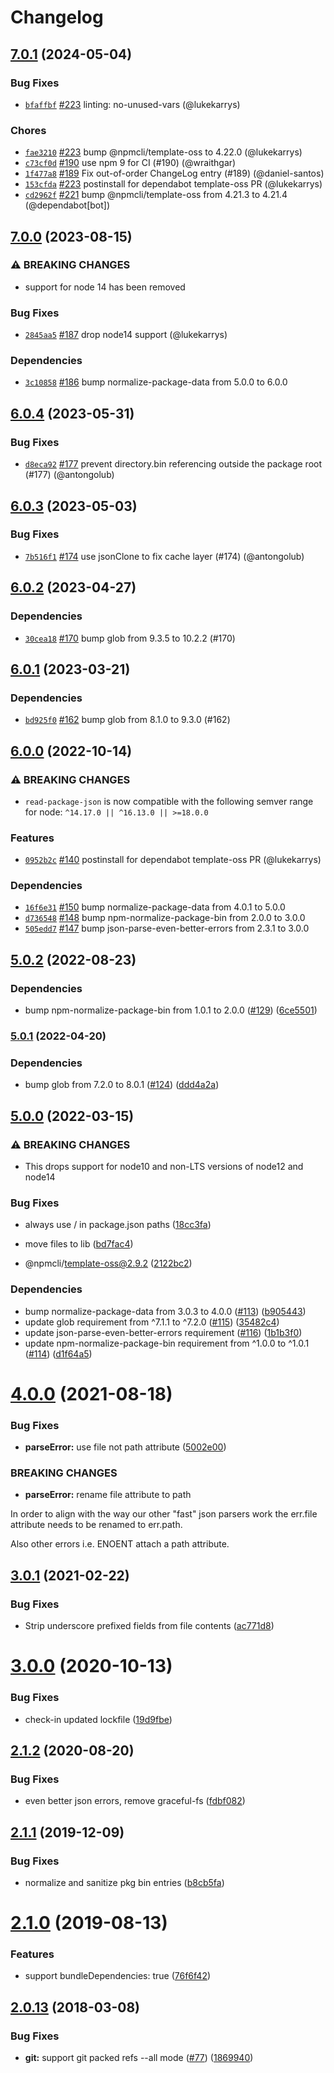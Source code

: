 # Changelog

## [7.0.1](https://github.com/npm/read-package-json/compare/v7.0.0...v7.0.1) (2024-05-04)

### Bug Fixes

* [`bfaffbf`](https://github.com/npm/read-package-json/commit/bfaffbf63f10bd8b68dcafaa2254566f52e14fb3) [#223](https://github.com/npm/read-package-json/pull/223) linting: no-unused-vars (@lukekarrys)

### Chores

* [`fae3210`](https://github.com/npm/read-package-json/commit/fae32106c8323b3e29bb5a0d32b34d71c8404b6c) [#223](https://github.com/npm/read-package-json/pull/223) bump @npmcli/template-oss to 4.22.0 (@lukekarrys)
* [`c73cf0d`](https://github.com/npm/read-package-json/commit/c73cf0dcbc5cb4debe94bd328b1206b0f56a867d) [#190](https://github.com/npm/read-package-json/pull/190) use npm 9 for CI (#190) (@wraithgar)
* [`1f477a8`](https://github.com/npm/read-package-json/commit/1f477a848cdbe0627958cf06d36f54b137b466c1) [#189](https://github.com/npm/read-package-json/pull/189) Fix out-of-order ChangeLog entry (#189) (@daniel-santos)
* [`153cfda`](https://github.com/npm/read-package-json/commit/153cfda5bd8726fdc4b815fcc226d437fee10941) [#223](https://github.com/npm/read-package-json/pull/223) postinstall for dependabot template-oss PR (@lukekarrys)
* [`cd2962f`](https://github.com/npm/read-package-json/commit/cd2962f5ba0008ab9b9617ce44ddc6ca25d1204b) [#221](https://github.com/npm/read-package-json/pull/221) bump @npmcli/template-oss from 4.21.3 to 4.21.4 (@dependabot[bot])

## [7.0.0](https://github.com/npm/read-package-json/compare/v6.0.4...v7.0.0) (2023-08-15)

### ⚠️ BREAKING CHANGES

* support for node 14 has been removed

### Bug Fixes

* [`2845aa5`](https://github.com/npm/read-package-json/commit/2845aa5ee0fdd0c20fd385f8e9bea4119dd8de2a) [#187](https://github.com/npm/read-package-json/pull/187) drop node14 support (@lukekarrys)

### Dependencies

* [`3c10858`](https://github.com/npm/read-package-json/commit/3c10858a4230bc750a4e0522465e4e6e7f0d2cb9) [#186](https://github.com/npm/read-package-json/pull/186) bump normalize-package-data from 5.0.0 to 6.0.0

## [6.0.4](https://github.com/npm/read-package-json/compare/v6.0.3...v6.0.4) (2023-05-31)

### Bug Fixes

* [`d8eca92`](https://github.com/npm/read-package-json/commit/d8eca922bb6a99fc84c4d5585ea4d3de7137f911) [#177](https://github.com/npm/read-package-json/pull/177) prevent directory.bin referencing outside the package root (#177) (@antongolub)

## [6.0.3](https://github.com/npm/read-package-json/compare/v6.0.2...v6.0.3) (2023-05-03)

### Bug Fixes

* [`7b516f1`](https://github.com/npm/read-package-json/commit/7b516f18dd84055f330a44a596bc7fc68c6f2c31) [#174](https://github.com/npm/read-package-json/pull/174) use jsonClone to fix cache layer (#174) (@antongolub)

## [6.0.2](https://github.com/npm/read-package-json/compare/v6.0.1...v6.0.2) (2023-04-27)

### Dependencies

* [`30cea18`](https://github.com/npm/read-package-json/commit/30cea18041ae857d27e720fda576c2d43a535fe3) [#170](https://github.com/npm/read-package-json/pull/170) bump glob from 9.3.5 to 10.2.2 (#170)

## [6.0.1](https://github.com/npm/read-package-json/compare/v6.0.0...v6.0.1) (2023-03-21)

### Dependencies

* [`bd925f0`](https://github.com/npm/read-package-json/commit/bd925f0abd1a30688de37f45d1612c5e8053b88f) [#162](https://github.com/npm/read-package-json/pull/162) bump glob from 8.1.0 to 9.3.0 (#162)

## [6.0.0](https://github.com/npm/read-package-json/compare/v5.0.2...v6.0.0) (2022-10-14)

### ⚠️ BREAKING CHANGES

* `read-package-json` is now compatible with the following semver range for node: `^14.17.0 || ^16.13.0 || >=18.0.0`

### Features

* [`0952b2c`](https://github.com/npm/read-package-json/commit/0952b2c6ba94bc1caaca68cc88aba95c0c22a99b) [#140](https://github.com/npm/read-package-json/pull/140) postinstall for dependabot template-oss PR (@lukekarrys)

### Dependencies

* [`16f6e31`](https://github.com/npm/read-package-json/commit/16f6e3181240bfa9a748df795483d80ddeb0d15d) [#150](https://github.com/npm/read-package-json/pull/150) bump normalize-package-data from 4.0.1 to 5.0.0
* [`d736548`](https://github.com/npm/read-package-json/commit/d7365487d46c5bcf0e0a33a4bd7edaf8175a7658) [#148](https://github.com/npm/read-package-json/pull/148) bump npm-normalize-package-bin from 2.0.0 to 3.0.0
* [`505edd7`](https://github.com/npm/read-package-json/commit/505edd7703f9eb75e05656e5e2f1c0b34b669378) [#147](https://github.com/npm/read-package-json/pull/147) bump json-parse-even-better-errors from 2.3.1 to 3.0.0

## [5.0.2](https://github.com/npm/read-package-json/compare/v5.0.1...v5.0.2) (2022-08-23)


### Dependencies

* bump npm-normalize-package-bin from 1.0.1 to 2.0.0 ([#129](https://github.com/npm/read-package-json/issues/129)) ([6ce5501](https://github.com/npm/read-package-json/commit/6ce55010e88f83a4d59097e5583e4a8715260a63))

### [5.0.1](https://github.com/npm/read-package-json/compare/v5.0.0...v5.0.1) (2022-04-20)


### Dependencies

* bump glob from 7.2.0 to 8.0.1 ([#124](https://github.com/npm/read-package-json/issues/124)) ([ddd4a2a](https://github.com/npm/read-package-json/commit/ddd4a2aecb327c0884e7d6641f20255abcc464c6))

## [5.0.0](https://www.github.com/npm/read-package-json/compare/v4.1.2...v5.0.0) (2022-03-15)


### ⚠ BREAKING CHANGES

* This drops support for node10 and non-LTS versions of node12 and node14

### Bug Fixes

* always use / in package.json paths ([18cc3fa](https://www.github.com/npm/read-package-json/commit/18cc3faafae4aa39d5c5243feb5240a55da64965))
* move files to lib ([bd7fac4](https://www.github.com/npm/read-package-json/commit/bd7fac4862a6f230bc0e37b3483079cf9a49c275))


* @npmcli/template-oss@2.9.2 ([2122bc2](https://www.github.com/npm/read-package-json/commit/2122bc20231dfd0d6cee85e014e118f12192cdfc))


### Dependencies

* bump normalize-package-data from 3.0.3 to 4.0.0 ([#113](https://www.github.com/npm/read-package-json/issues/113)) ([b905443](https://www.github.com/npm/read-package-json/commit/b90544351fea84cf557572509129e84c06e8be45))
* update glob requirement from ^7.1.1 to ^7.2.0 ([#115](https://www.github.com/npm/read-package-json/issues/115)) ([35482c4](https://www.github.com/npm/read-package-json/commit/35482c48afde7d7d3fc647416acfb30a9c753b1d))
* update json-parse-even-better-errors requirement ([#116](https://www.github.com/npm/read-package-json/issues/116)) ([1b1b3f0](https://www.github.com/npm/read-package-json/commit/1b1b3f0a979d1f6cd4a46b86b21abe020d849052))
* update npm-normalize-package-bin requirement from ^1.0.0 to ^1.0.1 ([#114](https://www.github.com/npm/read-package-json/issues/114)) ([d1f64a5](https://www.github.com/npm/read-package-json/commit/d1f64a5d8250cc96df2f21200f92c5633418b33e))

# [4.0.0](https://github.com/npm/read-package-json/compare/v3.0.1...v4.0.0) (2021-08-18)


### Bug Fixes

* **parseError:** use file not path attribute ([5002e00](https://github.com/npm/read-package-json/commit/5002e00))


### BREAKING CHANGES

* **parseError:** rename file attribute to path

In order to align with the way our other "fast" json parsers work the
err.file attribute needs to be renamed to err.path.

Also other errors i.e. ENOENT attach a path attribute.



<a name="3.0.1"></a>
## [3.0.1](https://github.com/npm/read-package-json/compare/v3.0.0...v3.0.1) (2021-02-22)


### Bug Fixes

* Strip underscore prefixed fields from file contents ([ac771d8](https://github.com/npm/read-package-json/commit/ac771d8))



<a name="3.0.0"></a>
# [3.0.0](https://github.com/npm/read-package-json/compare/v2.1.2...v3.0.0) (2020-10-13)


### Bug Fixes

* check-in updated lockfile ([19d9fbe](https://github.com/npm/read-package-json/commit/19d9fbe))



<a name="2.1.2"></a>
## [2.1.2](https://github.com/npm/read-package-json/compare/v2.1.1...v2.1.2) (2020-08-20)


### Bug Fixes

* even better json errors, remove graceful-fs ([fdbf082](https://github.com/npm/read-package-json/commit/fdbf082))



<a name="2.1.1"></a>
## [2.1.1](https://github.com/npm/read-package-json/compare/v2.1.0...v2.1.1) (2019-12-09)


### Bug Fixes

* normalize and sanitize pkg bin entries ([b8cb5fa](https://github.com/npm/read-package-json/commit/b8cb5fa))



<a name="2.1.0"></a>
# [2.1.0](https://github.com/npm/read-package-json/compare/v2.0.13...v2.1.0) (2019-08-13)


### Features

* support bundleDependencies: true ([76f6f42](https://github.com/npm/read-package-json/commit/76f6f42))



<a name="2.0.13"></a>
## [2.0.13](https://github.com/npm/read-package-json/compare/v2.0.12...v2.0.13) (2018-03-08)


### Bug Fixes

* **git:** support git packed refs --all mode ([#77](https://github.com/npm/read-package-json/issues/77)) ([1869940](https://github.com/npm/read-package-json/commit/1869940))
